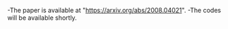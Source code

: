 -The paper is available at "https://arxiv.org/abs/2008.04021".
-The codes will be available shortly.
